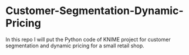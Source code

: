 # Customer-Segmentation-Dynamic-Pricing
In this repo I will put the Python code of KNIME project for customer segmentation and dynamic pricing for a small retail shop.
